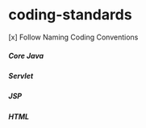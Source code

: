 # coding-standards


 [x] Follow Naming Coding Conventions


##### Core Java


##### Servlet


##### JSP


##### HTML



